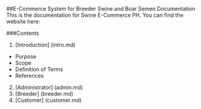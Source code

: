 ##E-Commerce System for Breeder Swine and Boar Semen Documentation
This is the documentation for Swine E-Commerce PH. You can find the website here: <INSERT WEB ADDRESS>

###Contents
1. [Introduction] (intro.md)
  * Purpose
  * Scope
  * Definition of Terms
  * References
2. [Administrator] (admin.md)
3. [Breeder] (breeder.md)
4. [Customer] (customer.md)
